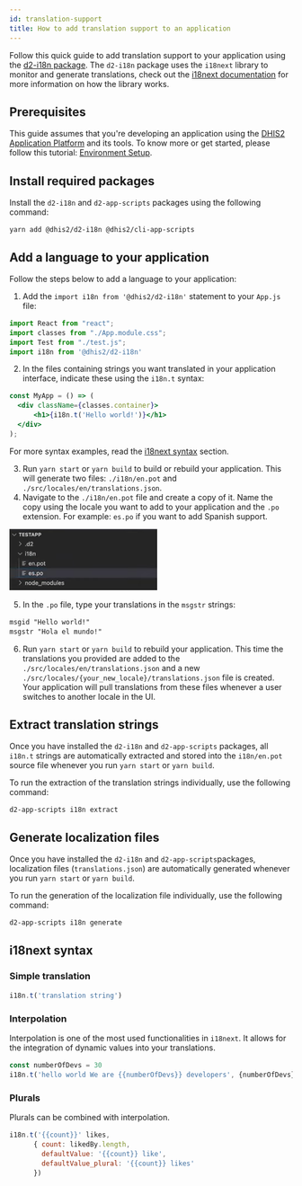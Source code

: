 ```yaml
---
id: translation-support
title: How to add translation support to an application
---
```


Follow this quick guide to add translation support to your application using the [d2-i18n package](https://cnpmjs.org/package/d2-i18n). The `d2-i18n` package uses the `i18next` library to monitor and generate translations, check out the [i18next documentation](https://www.i18next.com/) for more information on how the library works.

## Prerequisites  

This guide assumes that you're developing an application using the [DHIS2 Application Platform](https://platform.dhis2.nu/#/) and its tools. To know more or get started, please follow this tutorial: [Environment Setup](/docs/tutorials/setup-env).

## Install required packages

Install the `d2-i18n` and `d2-app-scripts` packages using the following command:

```shell
yarn add @dhis2/d2-i18n @dhis2/cli-app-scripts
```

## Add a language to your application

Follow the steps below to add a language to your application:

1. Add the `import i18n from '@dhis2/d2-i18n'` statement to your `App.js` file:

```jsx {43-60} title="src/App.js"
import React from "react";
import classes from "./App.module.css";
import Test from "./test.js";
import i18n from '@dhis2/d2-i18n'
```

2. In the files containing strings you want translated in your application interface, indicate these using the `i18n.t` syntax:

```jsx {43-60} title="src/App.js"
const MyApp = () => (
  <div className={classes.container}>
      <h1>{i18n.t('Hello world!')}</h1>
  </div>
);
```

For more syntax examples, read the [i18next syntax](#i18next-syntax) section.

3. Run `yarn start` or `yarn build` to build or rebuild your application. This will generate two files: `./i18n/en.pot` and `./src/locales/en/translations.json`.
4. Navigate to the `./i18n/en.pot` file and create a copy of it. Name the copy using the locale you want to add to your application and the `.po` extension. For example: `es.po` if you want to add Spanish support.

![](./assets/es-po-file.png)

5. In the `.po` file, type your translations in the `msgstr` strings:

```md
msgid "Hello world!"
msgstr "Hola el mundo!"
```

6. Run `yarn start` or `yarn build` to rebuild your application. This time the translations you provided are added to the `./src/locales/en/translations.json` and a new `./src/locales/{your_new_locale}/translations.json` file is created. Your application will pull translations from these files whenever a user switches to another locale in the UI.

## Extract translation strings

Once you have installed the `d2-i18n` and `d2-app-scripts` packages, all `i18n.t` strings are automatically extracted and stored into the `i18n/en.pot` source file whenever you run `yarn start` or `yarn build`.

To run the extraction of the translation strings individually, use the following command:

```shell
d2-app-scripts i18n extract
```

## Generate localization files

Once you have installed the `d2-i18n` and `d2-app-scripts`packages, localization files (`translations.json`) are automatically generated whenever you run `yarn start` or `yarn build`.

To run the generation of the localization file individually, use the following command:

```shell
d2-app-scripts i18n generate
```

## i18next syntax

### Simple translation

```js
i18n.t('translation string')
```

### Interpolation

Interpolation is one of the most used functionalities in `i18next`. It allows for the integration of dynamic values into your translations.

```js
const numberOfDevs = 30
i18n.t('hello world We are {{numberOfDevs}} developers', {numberOfDevs})
```

### Plurals

Plurals can be combined with interpolation.

```js
i18n.t('{{count}}' likes,
      { count: likedBy.length,
        defaultValue: '{{count}} like',
        defaultValue_plural: '{{count}} likes'
      })
```
